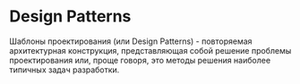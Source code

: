 # Design Patterns

Шаблоны проектирования (или Design Patterns) - повторяемая архитектурная конструкция, представляющая собой решение проблемы проектирования или, проще говоря, это методы решения наиболее типичных задач разработки.
